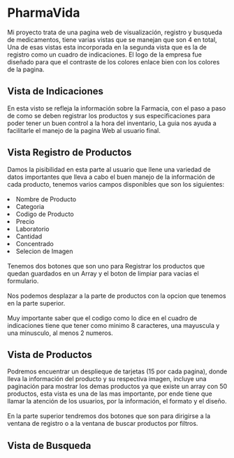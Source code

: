 <h1>PharmaVida</h1>

Mi proyecto trata de una pagina web de visualización, registro y busqueda de medicamentos, tiene varias vistas que se manejan que son 4 en total, Una de esas vistas esta incorporada en la segunda vista que es la de registro como un cuadro de indicaciones. El logo de la empresa fue diseñado para que el contraste de los colores enlace bien con los colores de la pagina.

<h2>Vista de Indicaciones</h2>
En esta visto se refleja la información sobre la Farmacia, con el paso a paso de como se deben registrar los productos y sus especificaciones para poder tener un buen control a la hora del inventario, La guia nos ayuda a facilitarle el manejo de la pagina Web al usuario final.

<h2>Vista Registro de Productos</h2>
Damos la pisibilidad en esta parte al usuario que llene una variedad de datos importantes que lleva a cabo el buen manejo de la información de cada producto, tenemos varios campos disponibles que son los siguientes:
<br></br>
<li>Nombre de Producto</li>
<li>Categoria</li>
<li>Codigo de Producto</li>
<li>Precio</li>
<li>Laboratorio</li>
<li>Cantidad</li>
<li>Concentrado</li>
<li>Selecion de Imagen</li>
<br>
Tenemos dos botones que son uno para Registrar los productos que quedan guardados en un Array y el boton de limpiar para vacias el formulario.
<br></br>
Nos podemos desplazar a la parte de productos con la opcion que tenemos en la parte superior.
<br></br>
Muy importante saber que el codigo como lo dice en el cuadro de indicaciones tiene que tener como minimo 8 caracteres, una mayuscula y una minusculo, al menos 2 numeros.

<h2>Vista de Productos</h2>

Podremos encuentrar un desplieque de tarjetas (15 por cada pagina), donde lleva la información del producto y su respectiva imagen, incluye una paginación para mostrar los demas productos ya que existe un array con 50 productos, esta vista es una de las mas importante, por ende tiene que llamar la atención de los usuarios, por la información, el formato y el diseño.
<br></br>
En la parte superior tendremos dos botones que son para dirigirse a la ventana de registro o a la ventana de buscar productos por filtros.

<h2>Vista de Busqueda</h2>

